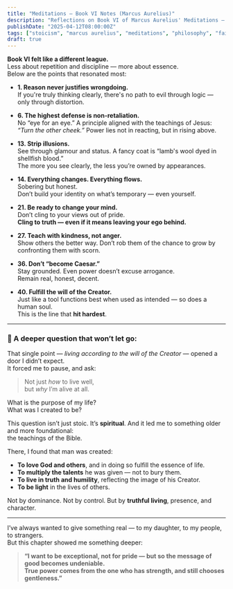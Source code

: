```yaml
---
title: "Meditations – Book VI Notes (Marcus Aurelius)"
description: "Reflections on Book VI of Marcus Aurelius' Meditations — practical wisdom, moral clarity, and a deeper question: what is the purpose of life?"
publishDate: "2025-04-12T08:00:00Z"
tags: ["stoicism", "marcus aurelius", "meditations", "philosophy", "faith", "existence", "reflection"]
draft: true
---
```


**Book VI felt like a different league.**  
Less about repetition and discipline — more about essence.  
Below are the points that resonated most:

- **1. Reason never justifies wrongdoing.**  
  If you're truly thinking clearly, there's no path to evil through logic — only through distortion.

- **6. The highest defense is non-retaliation.**  
  No “eye for an eye.” A principle aligned with the teachings of Jesus:  
  *“Turn the other cheek.”* Power lies not in reacting, but in rising above.

- **13. Strip illusions.**  
  See through glamour and status. A fancy coat is “lamb's wool dyed in shellfish blood.”  
  The more you see clearly, the less you’re owned by appearances.

- **14. Everything changes. Everything flows.**  
  Sobering but honest.  
  Don’t build your identity on what’s temporary — even yourself.

- **21. Be ready to change your mind.**  
  Don’t cling to your views out of pride.  
  **Cling to truth — even if it means leaving your ego behind.**

- **27. Teach with kindness, not anger.**  
  Show others the better way. Don’t rob them of the chance to grow by confronting them with scorn.

- **36. Don’t “become Caesar.”**  
  Stay grounded. Even power doesn’t excuse arrogance.  
  Remain real, honest, decent.

- **40. Fulfill the will of the Creator.**  
  Just like a tool functions best when used as intended — so does a human soul.  
  This is the line that **hit hardest**.

---

### 🧭 A deeper question that won’t let go:

That single point — *living according to the will of the Creator* — opened a door I didn’t expect.  
It forced me to pause, and ask:  
> Not just *how* to live well,  
> but *why* I’m alive at all.

What is the purpose of my life?  
What was I created to be?

This question isn’t just stoic. It’s **spiritual**. And it led me to something older and more foundational:  
the teachings of the Bible.

There, I found that man was created:

- **To love God and others**, and in doing so fulfill the essence of life.
- **To multiply the talents** he was given — not to bury them.
- **To live in truth and humility**, reflecting the image of his Creator.
- **To be light** in the lives of others.

Not by dominance. Not by control. But by **truthful living**, presence, and character.

---

I’ve always wanted to give something real — to my daughter, to my people, to strangers.  
But this chapter showed me something deeper:

> **“I want to be exceptional, not for pride — but so the message of good becomes undeniable.  
True power comes from the one who has strength, and still chooses gentleness.”**

